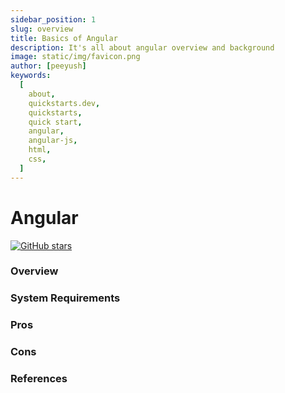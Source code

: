 ```yaml
---
sidebar_position: 1
slug: overview
title: Basics of Angular
description: It's all about angular overview and background
image: static/img/favicon.png
author: [peeyush]
keywords:
  [
    about,
    quickstarts.dev,
    quickstarts,
    quick start,
    angular,
    angular-js,
    html,
    css,
  ]
---
```


# Angular

[![GitHub stars](https://img.shields.io/npm/v/@angular/core.svg?logo=npm&logoColor=fff&label=NPM+package&color=limegreen)](https://www.npmjs.com/@angular/core)

### Overview

### System Requirements

### Pros

### Cons

### References